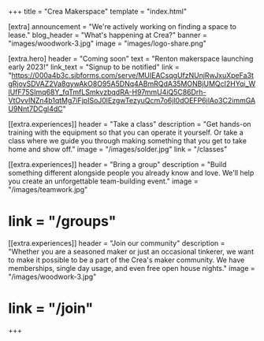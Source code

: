 +++
title = "Crea Makerspace"
template = "index.html"

[extra]
announcement = "We're actively working on finding a space to lease."
blog_header = "What's happening at Crea?"
banner = "images/woodwork-3.jpg"
image = "images/logo-share.png"

[extra.hero]
header = "Coming soon"
text = "Renton makerspace launching early 2023!"
link_text = "Signup to be notified"
link = "https://000a4b3c.sibforms.com/serve/MUIEACsqgUfzNUnjRwJxuXpeFa3tgRjoySDVAZ2Va8qywAkO8O95A5DNq4ABmRQdA35MONBjUMQcI2HYqi_WlUfF75SImq68Y_fqTmfLSmkvzbqdRA-H97mmU4iQ5C86Drh-VtOvvINZn4b1qtMg7iFjpISoJ0lEzgwTezyuQcm7o6jl0dOEFP6ilAo3C2immGAU9Nnt7DCgl4dC"

[[extra.experiences]]
header = "Take a class"
description = "Get hands-on training with the equipment so that you can operate it yourself. Or take a class where we guide you through making something that you get to take home and show off."
image = "/images/solder.jpg"
link = "/classes"

[[extra.experiences]]
header = "Bring a group"
description = "Build something different alongside people you already know and love. We'll help you create an unforgettable team-building event."
image = "/images/teamwork.jpg"
# link = "/groups"

[[extra.experiences]]
header = "Join our community"
description = "Whether you are a seasoned maker or just an occasional tinkerer, we want to make it possible to be a part of the Crea's maker community. We have memberships, single day usage, and even free open house nights."
image = "/images/woodwork-3.jpg"
# link = "/join"

+++

